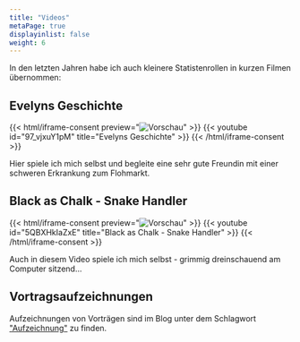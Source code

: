 ```yaml
---
title: "Videos"
metaPage: true
displayinlist: false
weight: 6
---
```


In den letzten Jahren habe ich auch kleinere Statistenrollen in kurzen Filmen übernommen:

## Evelyns Geschichte
{{< html/iframe-consent preview="<img class='video-preview' src='./videos/unverzichtbar-boxed.jpg' alt='Vorschau'>" >}}
    {{< youtube id="97_vjxuY1pM" title="Evelyns Geschichte" >}}
{{< /html/iframe-consent >}}

Hier spiele ich mich selbst und begleite eine sehr gute Freundin mit einer schweren Erkrankung zum Flohmarkt.

## Black as Chalk - Snake Handler
{{< html/iframe-consent  preview="<img class='video-preview' src='./videos/snakehandler-boxed.jpg' alt='Vorschau'>" >}}
    {{< youtube id="5QBXHkIaZxE" title="Black as Chalk - Snake Handler" >}}
{{< /html/iframe-consent >}}

Auch in diesem Video spiele ich mich selbst - grimmig dreinschauend am Computer sitzend...

## Vortragsaufzeichnungen

Aufzeichnungen von Vorträgen sind im Blog unter dem Schlagwort ["Aufzeichnung"](/tags/Recording/) zu finden.
